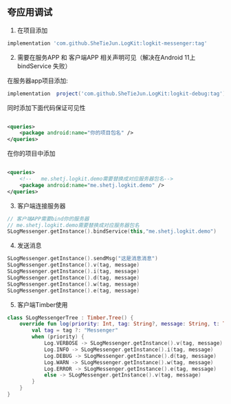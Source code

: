## 夸应用调试

1. 在项目添加

```groovy 
implementation 'com.github.SheTieJun.LogKit:logkit-messenger:tag'
```

2. 需要在服务APP 和 客户端APP 相关声明可见（解决在Android 11上 bindService 失败）

在服务器app项目添加:
```groovy
implementation  project('com.github.SheTieJun.LogKit:logkit-debug:tag')
```
同时添加下面代码保证可见性
```xml

<queries>
    <package android:name="你的项目包名" />
</queries>
```

在你的项目中添加

```xml

<queries>
    <!--   me.shetj.logkit.demo需要替换成对应服务器包名-->
    <package android:name="me.shetj.logkit.demo" />
</queries>
```

3. 客户端连接服务器

```kotlin 
// 客户端APP需要bind你的服务器 
// me.shetj.logkit.demo需要替换成对应服务器包名 
SLogMessenger.getInstance().bindService(this,"me.shetj.logkit.demo")
```

4. 发送消息

```kotlin
SLogMessenger.getInstance().sendMsg("这是消息消息")
SLogMessenger.getInstance().v(tag, message)
SLogMessenger.getInstance().i(tag, message)
SLogMessenger.getInstance().d(tag, message)
SLogMessenger.getInstance().w(tag, message)
SLogMessenger.getInstance().e(tag, message) 
```

5. 客户端Timber使用

```kotlin
class SLogMessengerTree : Timber.Tree() {
    override fun log(priority: Int, tag: String?, message: String, t: Throwable?) {
        val tag = tag ?: "Messenger"
        when (priority) {
            Log.VERBOSE -> SLogMessenger.getInstance().v(tag, message)
            Log.INFO -> SLogMessenger.getInstance().i(tag, message)
            Log.DEBUG -> SLogMessenger.getInstance().d(tag, message)
            Log.WARN -> SLogMessenger.getInstance().w(tag, message)
            Log.ERROR -> SLogMessenger.getInstance().e(tag, message)
            else -> SLogMessenger.getInstance().v(tag, message)
        }
    }
}
```
 
  

